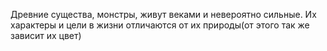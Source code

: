 Древние существа, монстры, живут веками и невероятно сильные.
Их характеры и цели в жизни отличаются от их природы(от этого так же зависит их цвет)